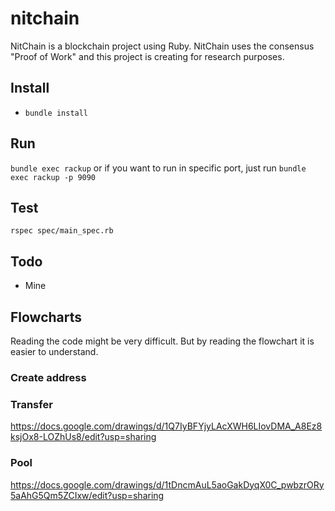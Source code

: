# nitchain
NitChain is a blockchain project using Ruby. NitChain uses the consensus "Proof of Work" and this project is creating for research purposes.

## Install
* `bundle install`

## Run
`bundle exec rackup` or if you want to run in specific port, just run `bundle exec rackup -p 9090`

## Test
`rspec spec/main_spec.rb`

## Todo
* Mine

## Flowcharts
Reading the code might be very difficult. But by reading the flowchart it is easier to understand.
### Create address
### Transfer
https://docs.google.com/drawings/d/1Q7IyBFYjyLAcXWH6LIovDMA_A8Ez8ksjOx8-LOZhUs8/edit?usp=sharing
### Pool
https://docs.google.com/drawings/d/1tDncmAuL5aoGakDyqX0C_pwbzrORy5aAhG5Qm5ZCIxw/edit?usp=sharing
